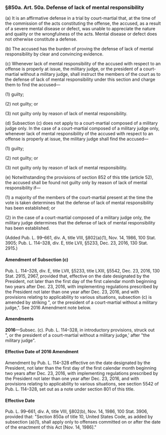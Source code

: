 ### §850a. Art. 50a. Defense of lack of mental responsibility ###

(a) It is an affirmative defense in a trial by court-martial that, at the time of the commission of the acts constituting the offense, the accused, as a result of a severe mental disease or defect, was unable to appreciate the nature and quality or the wrongfulness of the acts. Mental disease or defect does not otherwise constitute a defense.

(b) The accused has the burden of proving the defense of lack of mental responsibility by clear and convincing evidence.

(c) Whenever lack of mental responsibility of the accused with respect to an offense is properly at issue, the military judge, or the president of a court-martial without a military judge, shall instruct the members of the court as to the defense of lack of mental responsibility under this section and charge them to find the accused—

(1) guilty;

(2) not guilty; or

(3) not guilty only by reason of lack of mental responsibility.

(d) Subsection (c) does not apply to a court-martial composed of a military judge only. In the case of a court-martial composed of a military judge only, whenever lack of mental responsibility of the accused with respect to an offense is properly at issue, the military judge shall find the accused—

(1) guilty;

(2) not guilty; or

(3) not guilty only by reason of lack of mental responsibility.

(e) Notwithstanding the provisions of section 852 of this title (article 52), the accused shall be found not guilty only by reason of lack of mental responsibility if—

(1) a majority of the members of the court-martial present at the time the vote is taken determines that the defense of lack of mental responsibility has been established; or

(2) in the case of a court-martial composed of a military judge only, the military judge determines that the defense of lack of mental responsibility has been established.

(Added Pub. L. 99–661, div. A, title VIII, §802(a)(1), Nov. 14, 1986, 100 Stat. 3905; Pub. L. 114–328, div. E, title LVII, §5233, Dec. 23, 2016, 130 Stat. 2915.)

#### Amendment of Subsection (c) ####

Pub. L. 114–328, div. E, title LVII, §5233, title LXIII, §5542, Dec. 23, 2016, 130 Stat. 2915, 2967, provided that, effective on the date designated by the President, not later than the first day of the first calendar month beginning two years after Dec. 23, 2016, with implementing regulations prescribed by the President not later than one year after Dec. 23, 2016, and with provisions relating to applicability to various situations, subsection (c) is amended by striking ", or the president of a court-martial without a military judge,". See 2016 Amendment note below.

#### Amendments ####

**2016**—Subsec. (c). Pub. L. 114–328, in introductory provisions, struck out ", or the president of a court-martial without a military judge,' after "the military judge".

#### Effective Date of 2016 Amendment ####

Amendment by Pub. L. 114–328 effective on the date designated by the President, not later than the first day of the first calendar month beginning two years after Dec. 23, 2016, with implementing regulations prescribed by the President not later than one year after Dec. 23, 2016, and with provisions relating to applicability to various situations, see section 5542 of Pub. L. 114–328, set out as a note under section 801 of this title.

#### Effective Date ####

Pub. L. 99–661, div. A, title VIII, §802(b), Nov. 14, 1986, 100 Stat. 3906, provided that: "Section 850a of title 10, United States Code, as added by subsection (a)(1), shall apply only to offenses committed on or after the date of the enactment of this Act [Nov. 14, 1986]."